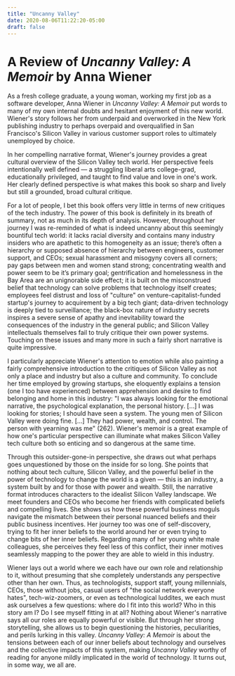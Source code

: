 ```yaml
---
title: "Uncanny Valley"
date: 2020-08-06T11:22:20-05:00
draft: false
---
```

# A Review of *Uncanny Valley: A Memoir* by  Anna Wiener
As a fresh college graduate, a young woman, working my first job as a software developer, Anna Wiener in *Uncanny Valley: A Memoir* put words to many of my own internal doubts and hesitant enjoyment of this new world. Wiener's story follows her from underpaid and overworked in the New York publishing industry to perhaps overpaid and overqualified in San Francisco's Silicon Valley in various customer support roles to ultimately unemployed by choice.

In her compelling narrative format, Wiener's journey provides a great cultural overview of the Silicon Valley tech world. Her perspective feels intentionally well defined — a struggling liberal arts college-grad, educationally privileged, and taught to find value and love in one's work. Her clearly defined perspective is what makes this book so sharp and lively but still a grounded, broad cultural critique.

For a lot of people, I bet this book offers very little in terms of new critiques of the tech industry. The power of this book is definitely in its breath of summary, not as much in its depth of analysis. However, throughout her journey I was re-reminded of what is indeed uncanny about this seemingly bountiful tech world: it lacks racial diversity and contains many industry insiders who are apathetic to this homogeneity as an issue; there’s often a hierarchy or supposed absence of hierarchy between engineers, customer support, and CEOs; sexual harassment and misogyny covers all corners; pay gaps between men and women stand strong; concentrating wealth and power seem to be it’s primary goal; gentrification and homelessness in the Bay Area are an unignorable side effect; it is built on the misconstrued belief that technology can solve problems that technology itself creates; employees feel distrust and loss of "culture" on venture-capitalist-funded startup's journey to acquirement by a big tech giant; data-driven technology is deeply tied to surveillance; the black-box nature of industry secrets inspires a severe sense of apathy and inevitability toward the consequences of the industry in the general public; and Silicon Valley intellectuals themselves fail to truly critique their own power systems. Touching on these issues and many more in such a fairly short narrative is quite impressive.

I particularly appreciate Wiener's attention to emotion while also painting a fairly comprehensive introduction to the critiques of Silicon Valley as not only a place and industry but also a culture and community. To conclude her time employed by growing startups, she eloquently explains a tension (one I too have experienced) between apprehension and desire to find belonging and home in this industry: "I was always looking for the emotional narrative, the psychological explanation, the personal history. [...] I was looking for stories; I should have seen a system. The young men of Silicon Valley were doing fine. [...] They had power, wealth, and control. The person with yearning was me" (262). Wiener's memoir is a great example of how one's particular perspective can illuminate what makes Silicon Valley tech culture both so enticing and so dangerous at the same time.

Through this outsider-gone-in perspective, she draws out what perhaps goes unquestioned by those on the inside for so long. She points that nothing about tech culture, Silicon Valley, and the powerful belief in the power of technology to change the world is a given — this is an industry, a system built by and for those with power and wealth. Still, the narrative format introduces characters to the idealist Silicon Valley landscape. We meet founders and CEOs who become her friends with complicated beliefs and compelling lives. She shows us how these powerful business moguls navigate the mismatch between their personal nuanced beliefs and their public business incentives. Her journey too was one of self-discovery, trying to fit her inner beliefs to the world around her or even trying to change bits of her inner beliefs. Regarding many of her young white male colleagues, she perceives they feel less of this conflict, their inner motives seamlessly mapping to the power they are able to wield in this industry.

Wiener lays out a world where we each have our own role and relationship to it, without presuming that she completely understands any perspective other than her own. Thus, as technologists, support staff, young millennials, CEOs, those without jobs, casual users of "the social network everyone hates", tech-wiz-zoomers, or even as technological luddites, we each must ask ourselves a few questions: where do I fit into this world? Who in this story am I? Do I see myself fitting in at all? Nothing about Wiener's narrative says all our roles are equally powerful or visible. But through her strong storytelling, she allows us to begin questioning the histories, peculiarities, and perils lurking in this valley. *Uncanny Valley: A Memoir* is about the tensions between each of our inner beliefs about technology and ourselves and the collective impacts of this system, making *Uncanny Valley* worthy of reading for anyone mildly implicated in the world of technology. It turns out, in some way, we all are.

